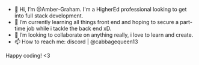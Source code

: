 - 👋 Hi, I’m @Amber-Graham. I'm a HigherEd professional looking to get into full stack development. 
- 🌱 I’m currently learning all things front end and hoping to secure a part-time job while i tackle the back end xD.
- 💞️ I’m looking to collaborate on anything really, i love to learn and create.
- 📫 How to reach me: discord | @cabbagequeen13

Happy coding! <3
